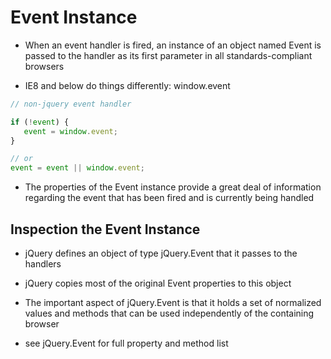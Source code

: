 # Event Instance

- When an event handler is fired, an instance of an object named Event is passed
  to the handler as its first parameter in all standards-compliant browsers

- IE8 and below do things differently: window.event


```javascript
// non-jquery event handler

if (!event) {
   event = window.event;
}

// or
event = event || window.event;
```

- The properties of the Event instance provide a great deal of information
  regarding the event that has been fired and is currently being handled

## Inspection the Event Instance

- jQuery defines an object of type jQuery.Event that it passes to the handlers

- jQuery copies most of the original Event properties to this object

- The important aspect of jQuery.Event is that it holds a set of normalized
  values and methods that can be used independently of the containing browser

- see jQuery.Event for full property and method list
